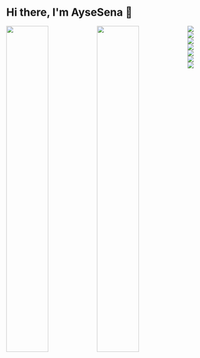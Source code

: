# Hi there, I'm AyseSena 👋

<img align="left" width="47%" src="https://github-readme-stats.vercel.app/api/top-langs/?username=aysesenahorasanli&layout=compact" />


<img align="left" width="47%" src="https://github-readme-stats.vercel.app/api?username=5ena&show_icons=true&theme=radical" />

<img align="left" src="https://img.shields.io/badge/html5-%23E34F26.svg?style=for-the-badge&logo=html5&logoColor=white"/>

<img align="left" src="https://img.shields.io/badge/css3-%231572B6.svg?style=for-the-badge&logo=css3&logoColor=white"/>

<img align="left" src="https://img.shields.io/badge/javascript-%23323330.svg?style=for-the-badge&logo=javascript&logoColor=%23F7DF1E"/>

<img align="left" src="https://img.shields.io/badge/react-%2320232a.svg?style=for-the-badge&logo=react&logoColor=%2361DAFB"/>

<img align="left" src="https://img.shields.io/badge/Next-black?style=for-the-badge&logo=next.js&logoColor=white"/>

<img align="left" src="https://img.shields.io/badge/python-3670A0?style=for-the-badge&logo=python&logoColor=ffdd54"/>

<img align="left" src="https://img.shields.io/badge/django-%23092E20.svg?style=for-the-badge&logo=django&logoColor=white"/>



